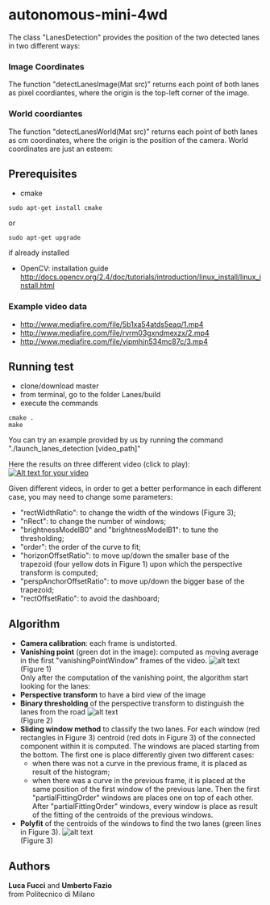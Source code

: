 # autonomous-mini-4wd

The class "LanesDetection" provides the position of the two detected lanes in two different ways:  
### Image Coordinates  
The function "detectLanesImage(Mat src)" returns each point of both lanes as pixel coordiantes, where the origin is the top-left corner of the image.
### World coordiantes  
The function "detectLanesWorld(Mat src)" returns each point of both lanes as cm coordinates, where the origin is the position of the camera.
World coordinates are just an esteem:

## Prerequisites
- cmake
```
sudo apt-get install cmake
```
or
```
sudo apt-get upgrade
```
if already installed

- OpenCV: installation guide http://docs.opencv.org/2.4/doc/tutorials/introduction/linux_install/linux_install.html

### Example video data
- http://www.mediafire.com/file/5b1xa54atds5eaq/1.mp4
- http://www.mediafire.com/file/rvrm03gxndmexzx/2.mp4
- http://www.mediafire.com/file/vjpmhjn534mc87c/3.mp4

## Running test

- clone/download master
- from terminal, go to the folder Lanes/build
- execute the commands
```
cmake .
make
 ```

You can try an example provided by us by running the command "./launch_lanes_detection [video_path]"

Here the results on three different video (click to play):  
[![Alt text for your video](https://img.youtube.com/vi/mXnx486TT08/0.jpg)](https://www.youtube.com/watch?v=mXnx486TT08&feature=youtu.be)

Given different videos, in order to get a better performance in each different case, you may need to change some parameters:
- "rectWidthRatio": to change the width of the windows (Figure 3);
- "nRect": to change the number of windows;
- "brightnessModelB0" and "brightnessModelB1": to tune the thresholding;
- "order": the order of the curve to fit;
- "horizonOffsetRatio": to move up/down the smaller base of the trapezoid (four yellow dots in Figure 1) upon which the perspective transform is computed;
- "perspAnchorOffsetRatio": to move up/down the bigger base of the trapezoid;
- "rectOffsetRatio": to avoid the dashboard;

## Algorithm
- **Camera calibration**: each frame is undistorted.
- **Vanishing point** (green dot in the image): computed as moving average in the first "vanishingPointWindow" frames of the video.
![alt text](https://image.ibb.co/j8JF8S/2_vanish_point.jpg)  
(Figure 1)  
Only after the computation of the vanishing point, the algorithm start looking for the lanes:
- **Perspective transform** to have a bird view of the image
- **Binary thresholding** of the perspective transform to distinguish the lanes from the road
![alt text](https://image.ibb.co/djExoS/threshold.jpg)  
(Figure 2)  
- **Sliding window method** to classify the two lanes. For each window (red rectangles in Figure 3) centroid (red dots in Figure 3) of the connected component within it is computed. The windows are placed starting from the bottom. The first one is place differently given two different cases:
  - when there was not a curve in the previous frame, it is placed as result of the histogram;
  - when there was a curve in the previous frame, it is placed at the same position of the first window of the previous lane.
  Then the first "partialFittingOrder" windows are places one on top of each other.
  After "partialFittingOrder" windows, every window is place as result of the fitting of the centroids of the previous windows.
- **Polyfit** of the centroids of the windows to find the two lanes (green lines in Figure 3).
![alt text](https://image.ibb.co/focyTS/rectangles.jpg)  
(Figure 3)  

## Authors
**Luca Fucci** and **Umberto Fazio**  
from Politecnico di Milano
